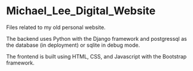 # Michael_Lee_Digital_Website
Files related to my old personal website.  

The backend uses Python with the Django framework and postgressql as the database (in deployment) or sqlite in debug mode.

The frontend is built using HTML, CSS, and Javascript with the Bootstrap framework.
